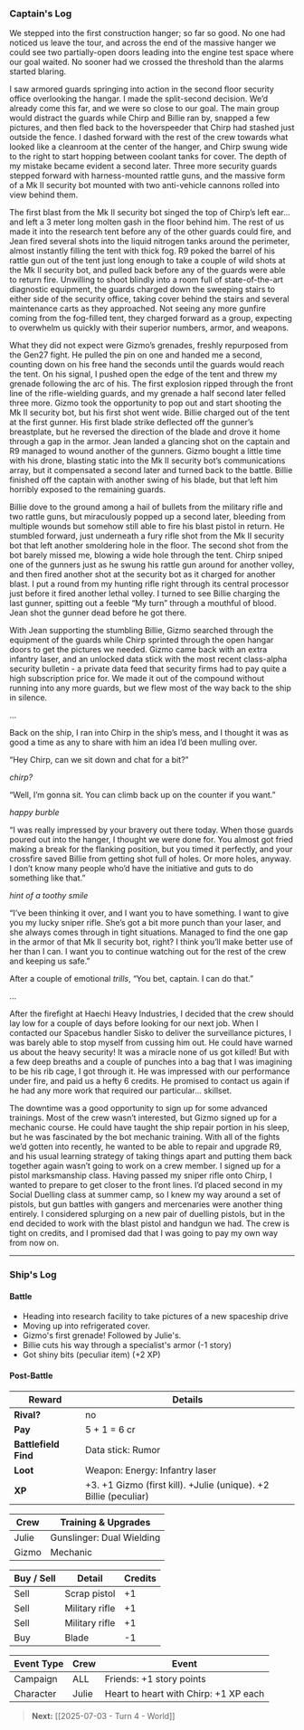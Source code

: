 ### Captain's Log

We stepped into the first construction hanger; so far so good. No one had noticed us leave the tour, and across the end of the massive hanger we could see two partially-open doors leading into the engine test space where our goal waited. No sooner had we crossed the threshold than the alarms started blaring.

I saw armored guards springing into action in the second floor security office overlooking the hangar. I made the split-second decision. We’d already come this far, and we were so close to our goal. The main group would distract the guards while Chirp and Billie ran by, snapped a few pictures, and then fled back to the hoverspeeder that Chirp had stashed just outside the fence. I dashed forward with the rest of the crew towards what looked like a cleanroom at the center of the hanger, and Chirp swung wide to the right to start hopping between coolant tanks for cover. The depth of my mistake became evident a second later. Three more security guards stepped forward with harness-mounted rattle guns, and the massive form of a Mk II security bot mounted with two anti-vehicle cannons rolled into view behind them.

The first blast from the Mk II security bot singed the top of Chirp’s left ear… and left a 3 meter long molten gash in the floor behind him. The rest of us made it into the research tent before any of the other guards could fire, and Jean fired several shots into the liquid nitrogen tanks around the perimeter, almost instantly filling the tent with thick fog. R9 poked the barrel of his rattle gun out of the tent just long enough to take a couple of wild shots at the Mk II security bot, and pulled back before any of the guards were able to return fire. Unwilling to shoot blindly into a room full of state-of-the-art diagnostic equipment, the guards charged down the sweeping stairs to either side of the security office, taking cover behind the stairs and several maintenance carts as they approached. Not seeing any more gunfire coming from the fog-filled tent, they charged forward as a group, expecting to overwhelm us quickly with their superior numbers, armor, and weapons.

What they did not expect were Gizmo’s grenades, freshly repurposed from the Gen27 fight. He pulled the pin on one and handed me a second, counting down on his free hand the seconds until the guards would reach the tent. On his signal, I pushed open the edge of the tent and threw my grenade following the arc of his. The first explosion ripped through the front line of the rifle-wielding guards, and my grenade a half second later felled three more. Gizmo took the opportunity to pop out and start shooting the Mk II security bot, but his first shot went wide. Billie charged out of the tent at the first gunner. His first blade strike deflected off the gunner’s breastplate, but he reversed the direction of the blade and drove it home through a gap in the armor. Jean landed a glancing shot on the captain and R9 managed to wound another of the gunners. Gizmo bought a little time with his drone, blasting static into the Mk II security bot’s communications array, but it compensated a second later and turned back to the battle. Billie finished off the captain with another swing of his blade, but that left him horribly exposed to the remaining guards.

Billie dove to the ground among a hail of bullets from the military rifle and two rattle guns, but miraculously popped up a second later, bleeding from multiple wounds but somehow still able to fire his blast pistol in return. He stumbled forward, just underneath a fury rifle shot from the Mk II security bot that left another smoldering hole in the floor. The second shot from the bot barely missed me, blowing a wide hole through the tent. Chirp sniped one of the gunners just as he swung his rattle gun around for another volley, and then fired another shot at the security bot as it charged for another blast. I put a round from my hunting rifle right through its central processor just before it fired another lethal volley. I turned to see Billie charging the last gunner, spitting out a feeble “My turn” through a mouthful of blood. Jean shot the gunner dead before he got there.

With Jean supporting the stumbling Billie, Gizmo searched through the equipment of the guards while Chirp sprinted through the open hangar doors to get the pictures we needed. Gizmo came back with an extra infantry laser, and an unlocked data stick with the most recent class-alpha security bulletin - a private data feed that security firms had to pay quite a high subscription price for. We made it out of the compound without running into any more guards, but we flew most of the way back to the ship in silence.

...

Back on the ship, I ran into Chirp in the ship’s mess, and I thought it was as good a time as any to share with him an idea I’d been mulling over.

“Hey Chirp, can we sit down and chat for a bit?”

*chirp?*

“Well, I’m gonna sit. You can climb back up on the counter if you want.”

*happy burble* 

“I was really impressed by your bravery out there today. When those guards poured out into the hanger, I thought we were done for. You almost got fried making a break for the flanking position, but you timed it perfectly, and your crossfire saved Billie from getting shot full of holes. Or more holes, anyway. I don’t know many people who’d have the initiative and guts to do something like that.”

*hint of a toothy smile*

“I’ve been thinking it over, and I want you to have something. I want to give you my lucky sniper rifle. She’s got a bit more punch than your laser, and she always comes through in tight situations. Managed to find the one gap in the armor of that Mk II security bot, right? I think you’ll make better use of her than I can. I want you to continue watching out for the rest of the crew and keeping us safe.”

After a couple of emotional *trills*, “You bet, captain. I can do that.”

...

After the firefight at Haechi Heavy Industries, I decided that the crew should lay low for a couple of days before looking for our next job. When I contacted our Spacebus handler Sisko to deliver the surveillance pictures, I was barely able to stop myself from cussing him out. He could have warned us about the heavy security! It was a miracle none of us got killed! But with a few deep breaths and a couple of punches into a bag that I was imagining to be his rib cage, I got through it. He was impressed with our performance under fire, and paid us a hefty 6 credits. He promised to contact us again if he had any more work that required our particular… skillset.

The downtime was a good opportunity to sign up for some advanced trainings. Most of the crew wasn’t interested, but Gizmo signed up for a mechanic course. He could have taught the ship repair portion in his sleep, but he was fascinated by the bot mechanic training. With all of the fights we’d gotten into recently, he wanted to be able to repair and upgrade R9, and his usual learning strategy of taking things apart and putting them back together again wasn’t going to work on a crew member. I signed up for a pistol marksmanship class. Having passed my sniper rifle onto Chirp, I wanted to prepare to get closer to the front lines. I’d placed second in my Social Duelling class at summer camp, so I knew my way around a set of pistols, but gun battles with gangers and mercenaries were another thing entirely. I considered splurging on a new pair of duelling pistols, but in the end decided to work with the blast pistol and handgun we had. The crew is tight on credits, and I promised dad that I was going to pay my own way from now on.

---

### Ship's Log

#### Battle

+ Heading into research facility to take pictures of a new spaceship drive
+ Moving up into refrigerated cover.
+ Gizmo's first grenade!  Followed by Julie's.
+ Billie cuts his way through a specialist's armor (-1 story)
+ Got shiny bits (peculiar item) (+2 XP)

#### Post-Battle

| Reward               | Details                                                          |
| -------------------- | ---------------------------------------------------------------- |
| **Rival?**           | no                                                               |
| **Pay**              | 5 + 1 = 6 cr                                                     |
| **Battlefield Find** | Data stick: Rumor                                                |
| **Loot**             | Weapon: Energy: Infantry laser                                   |
| **XP**               | +3. +1 Gizmo (first kill). +Julie (unique). +2 Billie (peculiar) |

| Crew  | Training & Upgrades       |
| ----- | ------------------------- |
| Julie | Gunslinger: Dual Wielding |
| Gizmo | Mechanic                  |

| Buy / Sell | Detail         | Credits |
| ---------- | -------------- | ------- |
| Sell       | Scrap pistol   | +1      |
| Sell       | Military rifle | +1      |
| Sell       | Military rifle | +1      |
| Buy        | Blade          | -1      |

| Event Type | Crew  | Event                                 |
| ---------- | ----- | ------------------------------------- |
| Campaign   | ALL   | Friends: +1 story points              |
| Character  | Julie | Heart to heart with Chirp: +1 XP each |

> **Next:** [[2025-07-03 - Turn 4 - World]]


